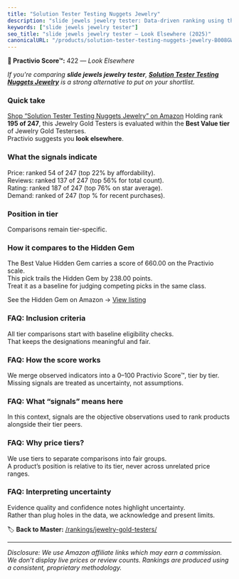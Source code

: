 ```yaml
---
title: "Solution Tester Testing Nuggets Jewelry"
description: "slide jewels jewelry tester: Data-driven ranking using the Practivio Score™. Positioned by quality, value, demand, findability, momentum."
keywords: ["slide jewels jewelry tester"]
seo_title: "slide jewels jewelry tester — Look Elsewhere (2025)"
canonicalURL: "/products/solution-tester-testing-nuggets-jewelry-B008GWJ0FK/"
---
```


**🚫 Practivio Score™:** 422 — _Look Elsewhere_


*If you're comparing **slide jewels jewelry tester**, **[Solution Tester Testing Nuggets Jewelry](https://www.amazon.com/dp/B008GWJ0FK?tag=practivio-20)** is a strong alternative to put on your shortlist.*
### Quick take
[Shop “Solution Tester Testing Nuggets Jewelry” on Amazon](https://www.amazon.com/dp/B008GWJ0FK?tag=practivio-20)
Holding rank **195 of 247**, this Jewelry Gold Testers is evaluated within the **Best Value tier** of Jewelry Gold Testerses.  
Practivio suggests you **look elsewhere**.

### What the signals indicate
Price: ranked 54 of 247 (top 22% by affordability).  
Reviews: ranked 137 of 247 (top 56% for total count).  
Rating: ranked 187 of 247 (top 76% on star average).  
Demand: ranked  of 247 (top % for recent purchases).

### Position in tier
Comparisons remain tier-specific.

### How it compares to the Hidden Gem
The Best Value Hidden Gem carries a score of 660.00 on the Practivio scale.  
This pick trails the Hidden Gem by 238.00 points.  
Treat it as a baseline for judging competing picks in the same class.  

See the Hidden Gem on Amazon → [View listing](https://www.amazon.com/dp/B0CHKLZ7PJ?tag=practivio-20)

### FAQ: Inclusion criteria
All tier comparisons start with baseline eligibility checks.  
That keeps the designations meaningful and fair.

### FAQ: How the score works
We merge observed indicators into a 0–100 Practivio Score™, tier by tier.  
Missing signals are treated as uncertainty, not assumptions.

### FAQ: What “signals” means here
In this context, signals are the objective observations used to rank products alongside their tier peers.

### FAQ: Why price tiers?
We use tiers to separate comparisons into fair groups.  
A product’s position is relative to its tier, never across unrelated price ranges.

### FAQ: Interpreting uncertainty
Evidence quality and confidence notes highlight uncertainty.  
Rather than plug holes in the data, we acknowledge and present limits.


🏷️ **Back to Master:** [/rankings/jewelry-gold-testers/](/rankings/jewelry-gold-testers/)

---
_Disclosure: We use Amazon affiliate links which may earn a commission. We don’t display live prices or review counts. Rankings are produced using a consistent, proprietary methodology._
